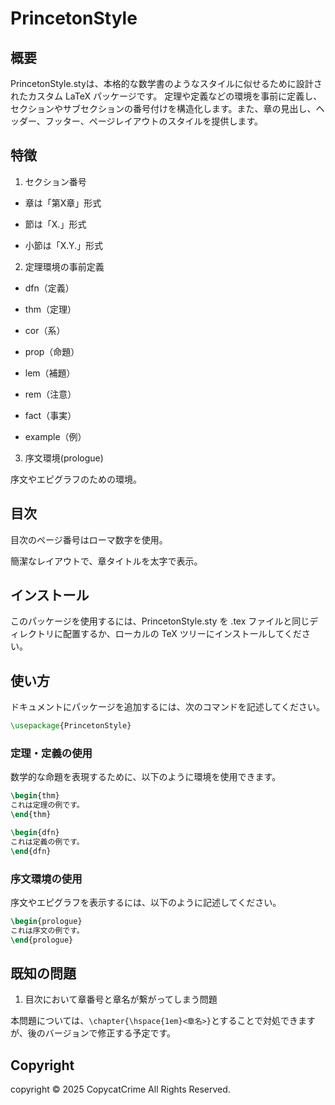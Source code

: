 # PrincetonStyle

## 概要

PrincetonStyle.styは、本格的な数学書のようなスタイルに似せるために設計されたカスタム LaTeX パッケージです。
定理や定義などの環境を事前に定義し、セクションやサブセクションの番号付けを構造化します。また、章の見出し、ヘッダー、フッター、ページレイアウトのスタイルを提供します。

## 特徴

1. セクション番号

- 章は「第X章」形式

- 節は「X.」形式

- 小節は「X.Y.」形式

2. 定理環境の事前定義

- dfn（定義）

- thm（定理）

- cor（系）

- prop（命題）

- lem（補題）

- rem（注意）

- fact（事実）

- example（例）

3. 序文環境(prologue)

序文やエピグラフのための環境。

## 目次

目次のページ番号はローマ数字を使用。

簡潔なレイアウトで、章タイトルを太字で表示。

## インストール

このパッケージを使用するには、PrincetonStyle.sty を .tex ファイルと同じディレクトリに配置するか、ローカルの TeX ツリーにインストールしてください。

## 使い方

ドキュメントにパッケージを追加するには、次のコマンドを記述してください。

```latex
\usepackage{PrincetonStyle}
```

### 定理・定義の使用

数学的な命題を表現するために、以下のように環境を使用できます。

```latex
\begin{thm}
これは定理の例です。
\end{thm}

\begin{dfn}
これは定義の例です。
\end{dfn}
```

### 序文環境の使用

序文やエピグラフを表示するには、以下のように記述してください。

```latex
\begin{prologue}
これは序文の例です。
\end{prologue}
```

## 既知の問題

1. 目次において章番号と章名が繋がってしまう問題

本問題については、```\chapter{\hspace{1em}<章名>}```とすることで対処できますが、後のバージョンで修正する予定です。

## Copyright

copyright © 2025 CopycatCrime All Rights Reserved.

